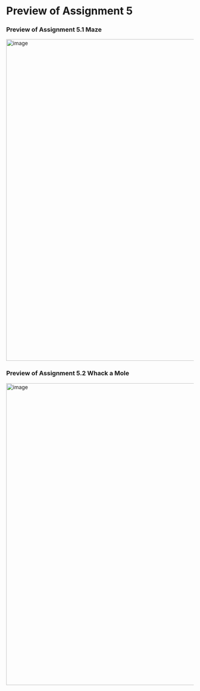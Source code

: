 # Preview of Assignment 5

### Preview of Assignment 5.1 Maze
<img width="864" alt="image" src="https://github.com/user-attachments/assets/2dd1c114-a57a-482e-8d0e-77f069440389" />

### Preview of Assignment 5.2 Whack a Mole
<img width="811" alt="image" src="https://github.com/user-attachments/assets/2d639134-4ca4-4849-91cc-caa02aaaf1ef" />
